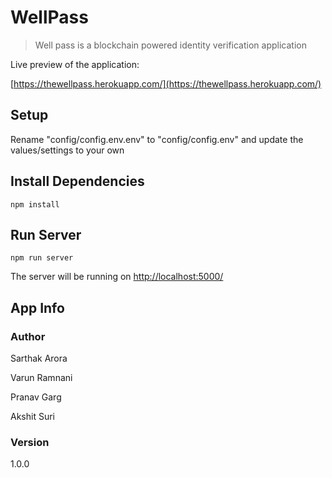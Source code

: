 # WellPass

> Well pass is a blockchain powered identity verification application

Live preview of the application:

[https://thewellpass.herokuapp.com/](https://thewellpass.herokuapp.com/)
## Setup

Rename "config/config.env.env" to "config/config.env" and update the values/settings to your own

## Install Dependencies

```
npm install
```

## Run Server

```
npm run server
```

The server will be running on [http://localhost:5000/](http://localhost:5000/)



## App Info

### Author

Sarthak Arora

Varun Ramnani

Pranav Garg

Akshit Suri

### Version

1.0.0